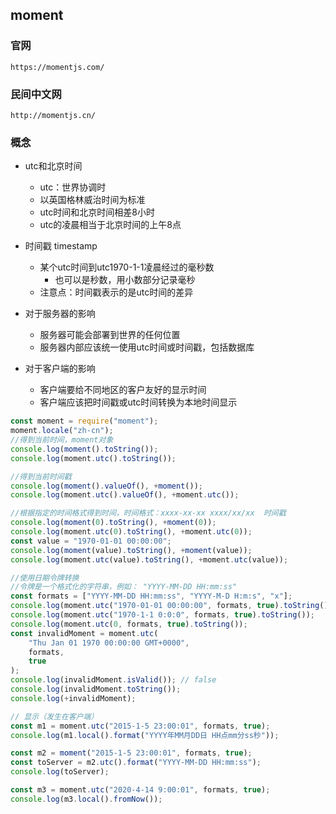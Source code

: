 ## moment

### 官网 
``https://momentjs.com/``

### 民间中文网
``http://momentjs.cn/``

### 概念

- utc和北京时间
  - utc：世界协调时
  - 以英国格林威治时间为标准
  - utc时间和北京时间相差8小时
  - utc的凌晨相当于北京时间的上午8点

- 时间戳 timestamp
  - 某个utc时间到utc1970-1-1凌晨经过的毫秒数    
    - 也可以是秒数，用小数部分记录毫秒
  - 注意点：时间戳表示的是utc时间的差异
  
- 对于服务器的影响
  - 服务器可能会部署到世界的任何位置
  - 服务器内部应该统一使用utc时间或时间戳，包括数据库

- 对于客户端的影响
  - 客户端要给不同地区的客户友好的显示时间
  - 客户端应该把时间戳或utc时间转换为本地时间显示


```js
const moment = require("moment");
moment.locale("zh-cn");
//得到当前时间，moment对象
console.log(moment().toString());
console.log(moment.utc().toString());

//得到当前时间戳
console.log(moment().valueOf(), +moment());
console.log(moment.utc().valueOf(), +moment.utc());

//根据指定的时间格式得到时间，时间格式：xxxx-xx-xx xxxx/xx/xx  时间戳
console.log(moment(0).toString(), +moment(0));
console.log(moment.utc(0).toString(), +moment.utc(0));
const value = "1970-01-01 00:00:00";
console.log(moment(value).toString(), +moment(value));
console.log(moment.utc(value).toString(), +moment.utc(value));

//使用日期令牌转换
//令牌是一个格式化的字符串，例如： "YYYY-MM-DD HH:mm:ss"
const formats = ["YYYY-MM-DD HH:mm:ss", "YYYY-M-D H:m:s", "x"];
console.log(moment.utc("1970-01-01 00:00:00", formats, true).toString());
console.log(moment.utc("1970-1-1 0:0:0", formats, true).toString());
console.log(moment.utc(0, formats, true).toString());
const invalidMoment = moment.utc(
    "Thu Jan 01 1970 00:00:00 GMT+0000",
    formats,
    true
);
console.log(invalidMoment.isValid()); // false
console.log(invalidMoment.toString());
console.log(+invalidMoment);

// 显示（发生在客户端）
const m1 = moment.utc("2015-1-5 23:00:01", formats, true);
console.log(m1.local().format("YYYY年MM月DD日 HH点mm分ss秒"));

const m2 = moment("2015-1-5 23:00:01", formats, true);
const toServer = m2.utc().format("YYYY-MM-DD HH:mm:ss");
console.log(toServer);

const m3 = moment.utc("2020-4-14 9:00:01", formats, true);
console.log(m3.local().fromNow());
```